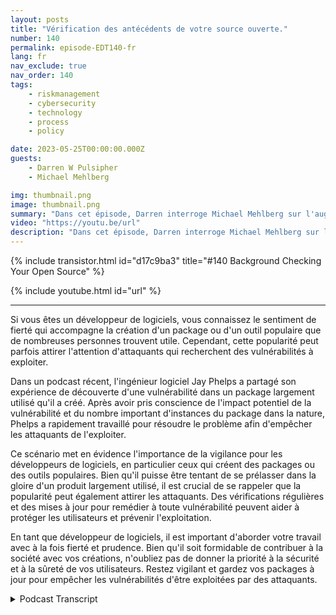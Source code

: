 ```yaml
---
layout: posts
title: "Vérification des antécédents de votre source ouverte."
number: 140
permalink: episode-EDT140-fr
lang: fr
nav_exclude: true
nav_order: 140
tags:
    - riskmanagement
    - cybersecurity
    - technology
    - process
    - policy

date: 2023-05-25T00:00:00.000Z
guests:
    - Darren W Pulsipher
    - Michael Mehlberg

img: thumbnail.png
image: thumbnail.png
summary: "Dans cet épisode, Darren interroge Michael Mehlberg sur l'augmentation de la confiance dans les logiciels open source grâce à la vérification des antécédents des communautés open source."
video: "https://youtu.be/url"
description: "Dans cet épisode, Darren interroge Michael Mehlberg sur l'augmentation de la confiance dans les logiciels open source grâce à la vérification des antécédents des communautés open source."
---
```


<div>
{% include transistor.html id="d17c9ba3" title="#140 Background Checking Your Open Source" %}

{% include youtube.html id="url" %}
</div>

---

Si vous êtes un développeur de logiciels, vous connaissez le sentiment de fierté qui accompagne la création d'un package ou d'un outil populaire que de nombreuses personnes trouvent utile. Cependant, cette popularité peut parfois attirer l'attention d'attaquants qui recherchent des vulnérabilités à exploiter.

Dans un podcast récent, l'ingénieur logiciel Jay Phelps a partagé son expérience de découverte d'une vulnérabilité dans un package largement utilisé qu'il a créé. Après avoir pris conscience de l'impact potentiel de la vulnérabilité et du nombre important d'instances du package dans la nature, Phelps a rapidement travaillé pour résoudre le problème afin d'empêcher les attaquants de l'exploiter.

Ce scénario met en évidence l'importance de la vigilance pour les développeurs de logiciels, en particulier ceux qui créent des packages ou des outils populaires. Bien qu'il puisse être tentant de se prélasser dans la gloire d'un produit largement utilisé, il est crucial de se rappeler que la popularité peut également attirer les attaquants. Des vérifications régulières et des mises à jour pour remédier à toute vulnérabilité peuvent aider à protéger les utilisateurs et prévenir l'exploitation.

En tant que développeur de logiciels, il est important d'aborder votre travail avec à la fois fierté et prudence. Bien qu'il soit formidable de contribuer à la société avec vos créations, n'oubliez pas de donner la priorité à la sécurité et à la sûreté de vos utilisateurs. Restez vigilant et gardez vos packages à jour pour empêcher les vulnérabilités d'être exploitées par des attaquants.



<details>
<summary> Podcast Transcript </summary>

<p></p>

</details>
